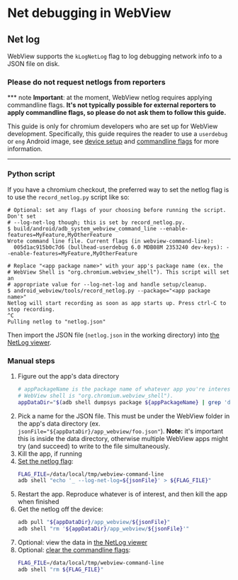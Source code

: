 # Net debugging in WebView

## Net log

WebView supports the `kLogNetLog` flag to log debugging network info to a JSON
file on disk.

### Please do not request netlogs from reporters

*** note
**Important**: at the moment, WebView netlog requires applying commandline
flags. **It's not typically possible for external reporters to apply commandline
flags, so please do not ask them to follow this guide.**

This guide is only for chromium developers who are set up for WebView
development. Specifically, this guide requires the reader to use a `userdebug`
or `eng` Android image, see [device setup](device-setup.md) and [commandline
flags](commandline-flags.md) for more information.
***

### Python script

If you have a chromium checkout, the preferred way to set the netlog flag is to
use the `record_netlog.py` script like so:

```shell
# Optional: set any flags of your choosing before running the script. Don't set
# --log-net-log though; this is set by record_netlog.py.
$ build/android/adb_system_webview_command_line --enable-features=MyFeature,MyOtherFeature
Wrote command line file. Current flags (in webview-command-line):
  005d1ac915b0c7d6 (bullhead-userdebug 6.0 MDB08M 2353240 dev-keys): --enable-features=MyFeature,MyOtherFeature

# Replace "<app package name>" with your app's package name (ex. the
# WebView Shell is "org.chromium.webview_shell"). This script will set an
# appropriate value for --log-net-log and handle setup/cleanup.
$ android_webview/tools/record_netlog.py --package="<app package name>"
Netlog will start recording as soon as app starts up. Press ctrl-C to stop recording.
^C
Pulling netlog to "netlog.json"
```

Then import the JSON file (`netlog.json` in the working directory) into [the
NetLog viewer][1].

### Manual steps

1. Figure out the app's data directory
   ```sh
   # appPackageName is the package name of whatever app you're interested (ex.
   # WebView shell is "org.chromium.webview_shell").
   appDataDir="$(adb shell dumpsys package ${appPackageName} | grep 'dataDir=' | sed 's/^ *dataDir=//')" && \
   ```
1. Pick a name for the JSON file. This must be under the WebView folder in the
   app's data directory (ex. `jsonFile="${appDataDir}/app_webview/foo.json"`).
   **Note:** it's important this is inside the data directory, otherwise
   multiple WebView apps might try (and succeed) to write to the file
   simultaneously.
1. Kill the app, if running
1. [Set the netlog flag](commandline-flags.md):
   ```sh
   FLAG_FILE=/data/local/tmp/webview-command-line
   adb shell "echo '_ --log-net-log=${jsonFile}' > ${FLAG_FILE}"
   ```
1. Restart the app. Reproduce whatever is of interest, and then kill the app
   when finished
1. Get the netlog off the device:
   ```sh
   adb pull "${appDataDir}/app_webview/${jsonFile}"
   adb shell "rm '${appDataDir}/app_webview/${jsonFile}'"
   ```
1. Optional: view the data in [the NetLog viewer][1]
1. Optional: [clear the commandline flags](commandline-flags.md):
   ```sh
   FLAG_FILE=/data/local/tmp/webview-command-line
   adb shell "rm ${FLAG_FILE}"
   ```

[1]: https://netlog-viewer.appspot.com/#import
